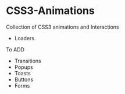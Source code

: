 # CSS3-Animations
Collection of CSS3 animations and Interactions

* Loaders


To ADD

* Transitions
* Popups
* Toasts
* Buttons
* Forms

